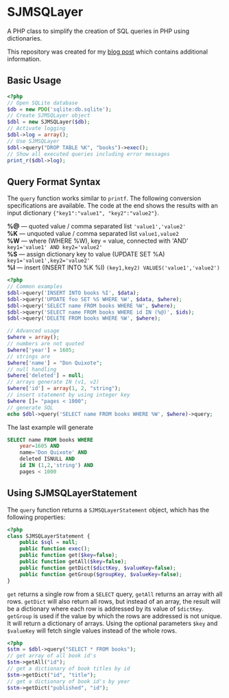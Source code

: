 # SJMSQLayer

A PHP class to simplify the creation of SQL queries in PHP using dictionaries. 

This repository was created for my [blog post](http://heap.ch/blog/2016/01/05/sjmsqlayer/) which contains additional information.

## Basic Usage

```php
<?php
// Open SQLite database
$db = new PDO('sqlite:db.sqlite');
// Create SJMSQLayer object
$dbl = new SJMSQLayer($db);
// Activate logging
$dbl->log = array();
// Use SJMSQLayer
$dbl->query("DROP TABLE %K", "books")->exec();
// Show all executed queries including error messages
print_r($dbl->log);
```

## Query Format Syntax

The `query` function works similar to `printf`. The following conversion specifications are available. The code at the end shows the results with an input dictionary `{"key1":"value1", "key2":"value2"}`.

**%@** — quoted value / comma separated list `'value1','value2'`<br>
**%K** — unquoted value / comma separated list `value1,value2`<br>
**%W** — where (WHERE %W), key = value, connected with 'AND' `key1='value1' AND key2='value2'`<br>
**%S** — assign dictionary key to value (UPDATE SET %A) `key1='value1',key2='value2'`<br>
**%I** — insert (INSERT INTO %K %I) `(key1,key2) VALUES('value1','value2')`<br>

```php
<?php
// Common examples
$dbl->query('INSERT INTO books %I', $data);
$dbl->query('UPDATE foo SET %S WHERE %W', $data, $where);
$dbl->query('SELECT name FROM books WHERE %W', $where);
$dbl->query('SELECT name FROM books WHERE id IN (%@)', $ids);
$dbl->query('DELETE FROM books WHERE %W', $where);

// Advanced usage
$where = array();
// numbers are not quoted
$where['year'] = 1605;
// strings are
$where['name'] = "Don Quixote";
// null handling
$where['deleted'] = null;
// arrays generate IN (v1, v2)
$where['id'] = array(1, 2, "string");
// insert statement by using integer key
$where []= "pages < 1000";
// generate SQL
echo $dbl->query('SELECT name FROM books WHERE %W', $where)->query;
```

The last example will generate

```sql
SELECT name FROM books WHERE 
	year=1605 AND 
	name='Don Quixote' AND 
	deleted ISNULL AND 
	id IN (1,2,'string') AND 
	pages < 1000
```

## Using SJMSQLayerStatement

The `query` function returns a `SJMSQLayerStatement` object, which has the following properties:

```php
<?php
class SJMSQLayerStatement {
	public $sql = null;
	public function exec();
	public function get($key=false);
	public function getAll($key=false);
	public function getDict($dictKey, $valueKey=false);
	public function getGroup($groupKey, $valueKey=false);
}
```

`get` returns a single row from a `SELECT` query, `getAll` returns an array with all rows. `getDict` will also return all rows, but instead of an array, the result will be a dictionary where each row is addressed by its value of `$dictKey`. `getGroup` is used if the value by which the rows are addressed is not unique. It will return a dictionary of arrays. Using the optional parameters `$key` and `$valueKey` will fetch single values instead of the whole rows. 

```php
<?php
$stm = $dbl->query("SELECT * FROM books");
// get array of all book id's
$stm->getAll("id");
// get a dictionary of book titles by id
$stm->getDict("id", "title");
// get a dictionary of book id's by year
$stm->getDict("published", "id");
```


